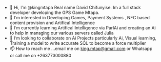 - 👋 Hi, I’m @kingmtapa Real name David Chifunyise. Im a full stack developer developing the GPS Game Mtapa. 
- 👀 I’m interested in Developing Games, Payment Systems , NFC based content provision and Artifical Intelligence
- 🌱 I’m currently learning Artifical Intelligence via ParlAi and creating an Ai to help in managing our various servers called Julia
- 💞️ I’m looking to collaborate on Ai Projects particularly Ai, Visual learning, Training a model to write accurate SQL to become a force multiplier
- 📫 How to reach me ...email me on king.mtap@gmail.com or Whatsapp or call me on +263773000880

<!---
kingmtapa/kingmtapa is a ✨ special ✨ repository because its `README.md` (this file) appears on your GitHub profile.
You can click the Preview link to take a look at your changes.
--->
